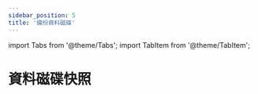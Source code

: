 ```yaml
---
sidebar_position: 5
title: '備份資料磁碟'
---
```


import Tabs from '@theme/Tabs';
import TabItem from '@theme/TabItem';

# 資料磁碟快照

